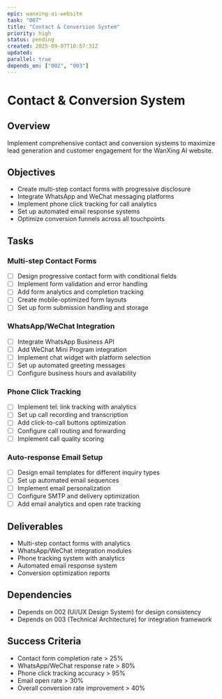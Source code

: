 ```yaml
---
epic: wanxing-ai-website
task: "007"
title: "Contact & Conversion System"
priority: high
status: pending
created: 2025-09-07T10:57:31Z
updated: 
parallel: true
depends_on: ["002", "003"]
---
```


# Contact & Conversion System

## Overview
Implement comprehensive contact and conversion systems to maximize lead generation and customer engagement for the WanXing AI website.

## Objectives
- Create multi-step contact forms with progressive disclosure
- Integrate WhatsApp and WeChat messaging platforms
- Implement phone click tracking for call analytics
- Set up automated email response systems
- Optimize conversion funnels across all touchpoints

## Tasks

### Multi-step Contact Forms
- [ ] Design progressive contact form with conditional fields
- [ ] Implement form validation and error handling
- [ ] Add form analytics and completion tracking
- [ ] Create mobile-optimized form layouts
- [ ] Set up form submission handling and storage

### WhatsApp/WeChat Integration
- [ ] Integrate WhatsApp Business API
- [ ] Add WeChat Mini Program integration
- [ ] Implement chat widget with platform selection
- [ ] Set up automated greeting messages
- [ ] Configure business hours and availability

### Phone Click Tracking
- [ ] Implement tel: link tracking with analytics
- [ ] Set up call recording and transcription
- [ ] Add click-to-call buttons optimization
- [ ] Configure call routing and forwarding
- [ ] Implement call quality scoring

### Auto-response Email Setup
- [ ] Design email templates for different inquiry types
- [ ] Set up automated email sequences
- [ ] Implement email personalization
- [ ] Configure SMTP and delivery optimization
- [ ] Add email analytics and open rate tracking

## Deliverables
- Multi-step contact forms with analytics
- WhatsApp/WeChat integration modules
- Phone tracking system with analytics
- Automated email response system
- Conversion optimization reports

## Dependencies
- Depends on 002 (UI/UX Design System) for design consistency
- Depends on 003 (Technical Architecture) for integration framework

## Success Criteria
- Contact form completion rate > 25%
- WhatsApp/WeChat response rate > 80%
- Phone click tracking accuracy > 95%
- Email open rate > 30%
- Overall conversion rate improvement > 40%
